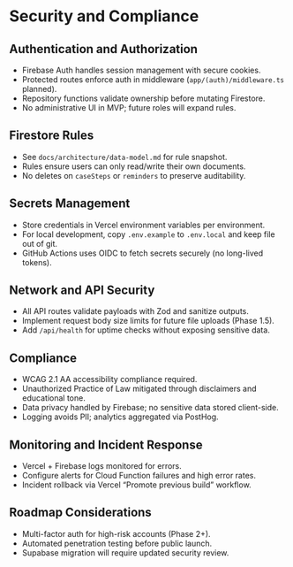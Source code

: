 # Security and Compliance

## Authentication and Authorization

- Firebase Auth handles session management with secure cookies.
- Protected routes enforce auth in middleware (`app/(auth)/middleware.ts` planned).
- Repository functions validate ownership before mutating Firestore.
- No administrative UI in MVP; future roles will expand rules.

## Firestore Rules

- See `docs/architecture/data-model.md` for rule snapshot.
- Rules ensure users can only read/write their own documents.
- No deletes on `caseSteps` or `reminders` to preserve auditability.

## Secrets Management

- Store credentials in Vercel environment variables per environment.
- For local development, copy `.env.example` to `.env.local` and keep file out of git.
- GitHub Actions uses OIDC to fetch secrets securely (no long-lived tokens).

## Network and API Security

- All API routes validate payloads with Zod and sanitize outputs.
- Implement request body size limits for future file uploads (Phase 1.5).
- Add `/api/health` for uptime checks without exposing sensitive data.

## Compliance

- WCAG 2.1 AA accessibility compliance required.
- Unauthorized Practice of Law mitigated through disclaimers and educational tone.
- Data privacy handled by Firebase; no sensitive data stored client-side.
- Logging avoids PII; analytics aggregated via PostHog.

## Monitoring and Incident Response

- Vercel + Firebase logs monitored for errors.
- Configure alerts for Cloud Function failures and high error rates.
- Incident rollback via Vercel “Promote previous build” workflow.

## Roadmap Considerations

- Multi-factor auth for high-risk accounts (Phase 2+).
- Automated penetration testing before public launch.
- Supabase migration will require updated security review.
